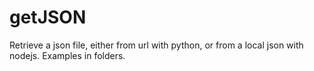 # getJSON
Retrieve a json file, either from url with python, or from a local json with nodejs.
Examples in folders.
